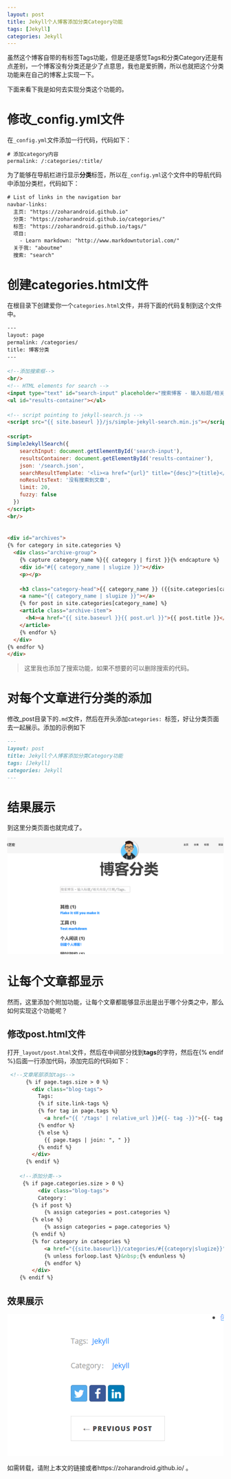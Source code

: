 ```yaml
---
layout: post
title: Jekyll个人博客添加分类Category功能
tags: [Jekyll]
categories: Jekyll
---
```


虽然这个博客自带的有标签Tags功能，但是还是感觉Tags和分类Category还是有点差别，一个博客没有分类还是少了点意思，我也是爱折腾，所以也就把这个分类功能来在自己的博客上实现一下。

下面来看下我是如何去实现分类这个功能的。

# 修改_config.yml文件

在`_config.yml`文件添加一行代码，代码如下：
```
# 添加category内容
permalink: /:categories/:title/
```

为了能够在导航栏进行显示**分类**标签，所以在`_config.yml`这个文件中的导航代码中添加分类栏，代码如下：
```html
# List of links in the navigation bar
navbar-links:
  主页: "https://zoharandroid.github.io"
  分类: "https://zoharandroid.github.io/categories/"
  标签: "https://zoharandroid.github.io/tags/"
  项目:
    - Learn markdown: "http://www.markdowntutorial.com/"
  关于我: "aboutme"
  搜索: "search"
```

# 创建categories.html文件

在根目录下创建爱你一个`categories.html`文件，并将下面的代码复制到这个文件中。

```html
---
layout: page
permalink: /categories/
title: 博客分类
---

<!--添加搜索框-->
<br/>
<!-- HTML elements for search -->
<input type="text" id="search-input" placeholder="搜索博客 - 输入标题/相关内容/日期/Tags.." style="width:380px;"/>
<ul id="results-container"></ul>

<!-- script pointing to jekyll-search.js -->
<script src="{{ site.baseurl }}/js/simple-jekyll-search.min.js"></script>

<script>
SimpleJekyllSearch({
    searchInput: document.getElementById('search-input'),
    resultsContainer: document.getElementById('results-container'),
    json: '/search.json',
    searchResultTemplate: '<li><a href="{url}" title="{desc}">{title}</a></li>',
    noResultsText: '没有搜索到文章',
    limit: 20,
    fuzzy: false
  })
</script>
<br/>


<div id="archives">
{% for category in site.categories %}
  <div class="archive-group">
    {% capture category_name %}{{ category | first }}{% endcapture %}
    <div id="#{{ category_name | slugize }}"></div>
    <p></p>

    <h3 class="category-head">{{ category_name }} ({{site.categories[category_name].size()}})</h3>
    <a name="{{ category_name | slugize }}"></a>
    {% for post in site.categories[category_name] %}
    <article class="archive-item">
      <h4><a href="{{ site.baseurl }}{{ post.url }}">{{ post.title }}</a></h4>
    </article>
    {% endfor %}
  </div>
{% endfor %}
</div>
```
> 这里我也添加了搜索功能，如果不想要的可以删除搜索的代码。

# 对每个文章进行分类的添加

修改_post目录下的`.md`文件，然后在开头添加`categories: `标签，好让分类页面去一起展示。添加的示例如下
```md
---
layout: post
title: Jekyll个人博客添加分类Category功能
tags: [Jekyll]
categories: Jekyll
---
```

# 结果展示

到这里分类页面也就完成了。

![](https://github.com/ZoharAndroid/MarkdownImages/blob/master/2019-08/%E5%88%86%E7%B1%BB%E5%B1%95%E7%A4%BA.png?raw=true)

# 让每个文章都显示

然而，这里添加个附加功能，让每个文章都能够显示出是出于哪个分类之中，那么如何实现这个功能呢？

## 修改post.html文件

打开`_layout/post.html`文件，然后在中间部分找到**tags**的字符，然后在{% endif %}后面一行添加代码，添加完后的代码如下：

```html
 <!--文章尾部添加tags-->
      {% if page.tags.size > 0 %}
        <div class="blog-tags">
          Tags:
          {% if site.link-tags %}
          {% for tag in page.tags %}
            <a href="{{ '/tags' | relative_url }}#{{- tag -}}">{{- tag -}}</a>
          {% endfor %}
          {% else %}
            {{ page.tags | join: ", " }}
          {% endif %}
        </div>
      {% endif %}

	<!--添加分类-->
	 {% if page.categories.size > 0 %}
		  <div class="blog-tags">
		  Category：
		{% if post %}
			{% assign categories = post.categories %}
		{% else %}
			{% assign categories = page.categories %}
		{% endif %}
		{% for category in categories %}
			<a href="{{site.baseurl}}/categories/#{{category|slugize}}">{{category}}</a>
			{% unless forloop.last %}&nbsp;{% endunless %}
			{% endfor %}
		</div>
	{% endif %}
```

## 效果展示

![](https://github.com/ZoharAndroid/MarkdownImages/blob/master/2019-08/%E5%88%86%E7%B1%BB%E5%B0%BE%E9%83%A8.png?raw=true)


如需转载，请附上本文的链接或者https://zoharandroid.github.io/ 。